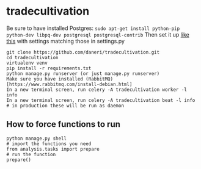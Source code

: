 # tradecultivation

Be sure to have installed Postgres:
`
sudo apt-get install python-pip python-dev libpq-dev postgresql postgresql-contrib
`
Then set it up [like this](https://www.digitalocean.com/community/tutorials/how-to-use-postgresql-with-your-django-application-on-ubuntu-14-04) with settings matching those in settings.py

```
git clone https://github.com/daneri/tradecultivation.git
cd tradecultivation
virtualenv venv
pip install -r requirements.txt
python manage.py runserver (or just manage.py runserver)
Make sure you have installed (RabbitMQ)[https://www.rabbitmq.com/install-debian.html]
In a new terminal screen, run celery -A tradecultivation worker -l info
In a new terminal screen, run celery -A tradecultivation beat -l info
# in production these will be run as daemon
```


## How to force functions to run
```
python manage.py shell
# import the functions you need
from analysis.tasks import prepare
# run the function
prepare()
```
